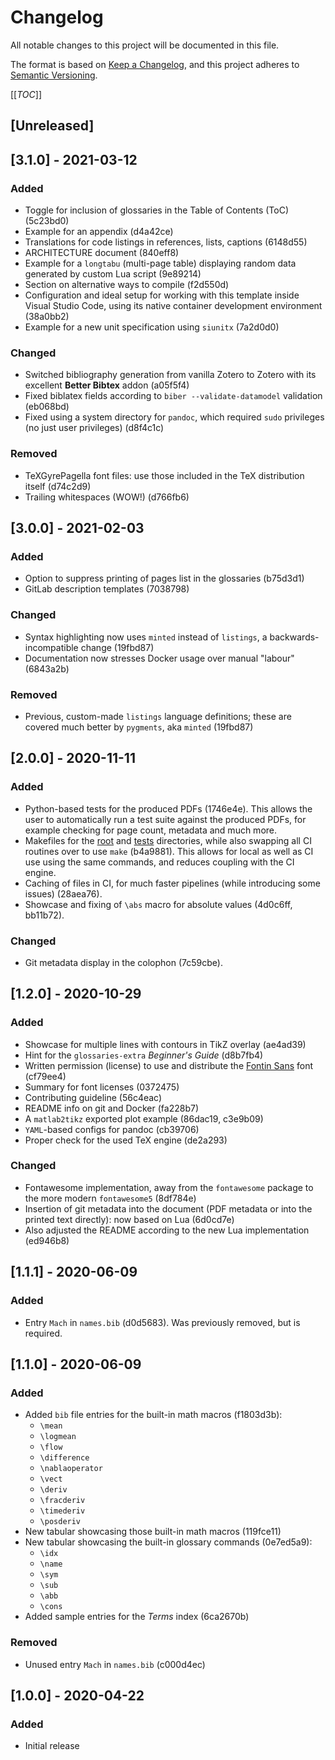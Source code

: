 # Changelog

All notable changes to this project will be documented in this file.

The format is based on [Keep a Changelog](https://keepachangelog.com/en/1.0.0/),
and this project adheres to [Semantic Versioning](https://semver.org/spec/v2.0.0.html).

[[_TOC_]]

## [Unreleased]

## [3.1.0] - 2021-03-12

### Added

- Toggle for inclusion of glossaries in the Table of Contents (ToC) (5c23bd0)
- Example for an appendix (d4a42ce)
- Translations for code listings in references, lists, captions (6148d55)
- ARCHITECTURE document (840eff8)
- Example for a `longtabu` (multi-page table) displaying random data generated by custom Lua script (9e89214)
- Section on alternative ways to compile (f2d550d)
- Configuration and ideal setup for working with this template inside Visual Studio Code, using its native container development environment (38a0bb2)
- Example for a new unit specification using `siunitx` (7a2d0d0)

### Changed

- Switched bibliography generation from vanilla Zotero to Zotero with its excellent **Better Bibtex** addon (a05f5f4)
- Fixed biblatex fields according to `biber --validate-datamodel` validation (eb068bd)
- Fixed using a system directory for `pandoc`, which required `sudo` privileges (no just user privileges) (d8f4c1c)

### Removed

- TeXGyrePagella font files: use those included in the TeX distribution itself (d74c2d9)
- Trailing whitespaces (WOW!) (d766fb6)

## [3.0.0] - 2021-02-03

### Added

- Option to suppress printing of pages list in the glossaries (b75d3d1)
- GitLab description templates (7038798)

### Changed

- Syntax highlighting now uses `minted` instead of `listings`, a backwards-incompatible change (19fbd87)
- Documentation now stresses Docker usage over manual "labour" (6843a2b)

### Removed

- Previous, custom-made `listings` language definitions; these are covered much better by `pygments`, aka `minted` (19fbd87)

## [2.0.0] - 2020-11-11

### Added

- Python-based tests for the produced PDFs (1746e4e).
  This allows the user to automatically run a test suite against the produced PDFs,
  for example checking for page count, metadata and much more.
- Makefiles for the [root](Makefile) and [tests](tests/Makefile) directories, while
  also swapping all CI routines over to use `make` (b4a9881).
  This allows for local as well as CI use using the same commands, and reduces coupling
  with the CI engine.
- Caching of files in CI, for much faster pipelines (while introducing some issues) (28aea76).
- Showcase and fixing of `\abs` macro for absolute values (4d0c6ff, bb11b72).

### Changed

- Git metadata display in the colophon (7c59cbe).

## [1.2.0] - 2020-10-29

### Added

- Showcase for multiple lines with contours in TikZ overlay (ae4ad39)
- Hint for the `glossaries-extra` *Beginner's Guide* (d8b7fb4)
- Written permission (license) to use and distribute the [Fontin Sans](https://www.fontsquirrel.com/fonts/fontin-sans)
  font (cf79ee4)
- Summary for font licenses (0372475)
- Contributing guideline (56c4eac)
- README info on git and Docker (fa228b7)
- A `matlab2tikz` exported plot example (86dac19, c3e9b09)
- `YAML`-based configs for pandoc (cb39706)
- Proper check for the used TeX engine (de2a293)

### Changed

- Fontawesome implementation, away from the `fontawesome` package to the more
  modern `fontawesome5` (8df784e)
- Insertion of git metadata into the document (PDF metadata or into the printed text
  directly): now based on Lua (6d0cd7e)
- Also adjusted the README according to the new Lua implementation (ed946b8)

## [1.1.1] - 2020-06-09

### Added

- Entry `Mach` in `names.bib` (d0d5683). Was previously removed, but is required.

## [1.1.0] - 2020-06-09

### Added

- Added `bib` file entries for the built-in math macros (f1803d3b):
  - `\mean`
  - `\logmean`
  - `\flow`
  - `\difference`
  - `\nablaoperator`
  - `\vect`
  - `\deriv`
  - `\fracderiv`
  - `\timederiv`
  - `\posderiv`
- New tabular showcasing those built-in math macros (119fce11)
- New tabular showcasing the built-in glossary commands (0e7ed5a9):
  - `\idx`
  - `\name`
  - `\sym`
  - `\sub`
  - `\abb`
  - `\cons`
- Added sample entries for the *Terms* index (6ca2670b)

### Removed

- Unused entry `Mach` in `names.bib` (c000d4ec)

## [1.0.0] - 2020-04-22

### Added

- Initial release
